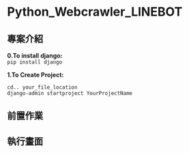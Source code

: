 # Python_Webcrawler_LINEBOT
專案介紹
-
**0.To install django:** <br>
```pip install django```

**1.To Create Project:**
```
cd.. your_file_location
django-admin startproject YourProjectName
```

前置作業
-
執行畫面
-
